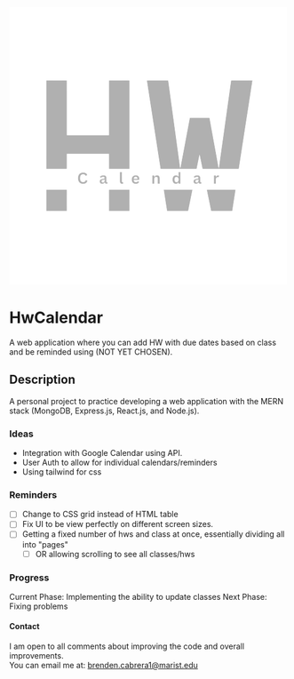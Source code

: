 ![HwCalendar Logo](https://github.com/B-cabrera/hwcalendar-mern/blob/main/src/assets/HwCalendarLogo.png?raw=true)

# HwCalendar
A web application where you can add HW with due dates based on class and be reminded using (NOT YET CHOSEN).

## Description
A personal project to practice developing a web application with the MERN stack (MongoDB, Express.js, React.js, and Node.js).

### Ideas
- Integration with Google Calendar using API.
- User Auth to allow for individual calendars/reminders
- Using tailwind for css 

### Reminders
- [ ] Change to CSS grid instead of HTML table
- [ ] Fix UI to be view perfectly on different screen sizes.
- [ ] Getting a fixed number of hws and class at once, essentially dividing all into "pages"
  - [ ] OR allowing scrolling to see all classes/hws

### Progress
Current Phase: Implementing the ability to update classes 
Next Phase: Fixing problems

#### Contact
I am open to all comments about improving the code and overall improvements.  
You can email me at: brenden.cabrera1@marist.edu